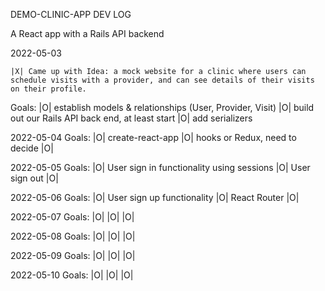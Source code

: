 DEMO-CLINIC-APP DEV LOG

A React app with a Rails API backend

2022-05-03

    |X| Came up with Idea: a mock website for a clinic where users can schedule visits with a provider, and can see details of their visits on their profile.

  Goals: 
    |O| establish models & relationships (User, Provider, Visit)
    |O| build out our Rails API back end, at least start
    |O| add serializers

2022-05-04
  Goals:
    |O| create-react-app
    |O| hooks or Redux, need to decide
    |O| 

2022-05-05
  Goals:
    |O| User sign in functionality using sessions
    |O| User sign out 
    |O|

2022-05-06
  Goals:
    |O| User sign up functionality 
    |O| React Router
    |O| 

2022-05-07
  Goals:
    |O|
    |O|
    |O|

2022-05-08
  Goals:
    |O|
    |O|
    |O|

2022-05-09
  Goals:
    |O|
    |O|
    |O|

2022-05-10
  Goals:
    |O|
    |O|
    |O|


